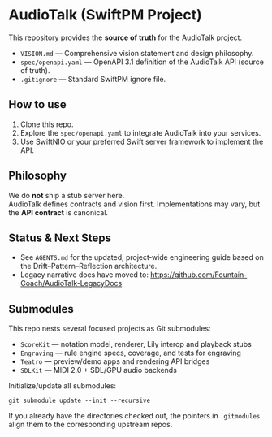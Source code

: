 # AudioTalk (SwiftPM Project)

This repository provides the **source of truth** for the AudioTalk project.

- `VISION.md` — Comprehensive vision statement and design philosophy.
- `spec/openapi.yaml` — OpenAPI 3.1 definition of the AudioTalk API (source of truth).
- `.gitignore` — Standard SwiftPM ignore file.

## How to use

1. Clone this repo.
2. Explore the `spec/openapi.yaml` to integrate AudioTalk into your services.
3. Use SwiftNIO or your preferred Swift server framework to implement the API.

## Philosophy

We do **not** ship a stub server here.  
AudioTalk defines contracts and vision first. Implementations may vary, but the **API contract** is canonical.

## Status & Next Steps

- See `AGENTS.md` for the updated, project‑wide engineering guide based on the Drift–Pattern–Reflection architecture.
- Legacy narrative docs have moved to: https://github.com/Fountain-Coach/AudioTalk-LegacyDocs

## Submodules
This repo nests several focused projects as Git submodules:

- `ScoreKit` — notation model, renderer, Lily interop and playback stubs
- `Engraving` — rule engine specs, coverage, and tests for engraving
- `Teatro` — preview/demo apps and rendering API bridges
- `SDLKit` — MIDI 2.0 + SDL/GPU audio backends

Initialize/update all submodules:

```
git submodule update --init --recursive
```

If you already have the directories checked out, the pointers in `.gitmodules` align them to the corresponding upstream repos.
